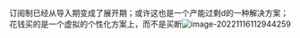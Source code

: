 订阅制已经从导入期变成了展开期；或许这也是一个产能过剩d的一种解决方案；花钱买的是一个虚拟的个性化方案上，而不是买断![image-20221116112944259](C:\Users\Administrator\AppData\Roaming\Typora\typora-user-images\image-20221116112944259.png)

